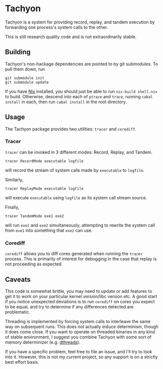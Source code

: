 # Tachyon
Tachyon is a system for providing record, replay, and tandem execution by forwarding one process's system calls to the other.

This is still research quality code and is not extraordinarily stable.

## Building

Tachyon's non-hackage dependencies are pointed to by git submodules.
To pull them down, run
```
git submodule init
git submodule update
```

If you have [Nix](http://nixos.org) installed, you should just be able to run `nix-build shell.nix` to build.
Otherwise, descend into each of `ptrace` and `trace`, running `cabal install` in each, then run `cabal install` in the root directory.

## Usage

The Tachyon package provides two utilities: `tracer` and `corediff`.

### Tracer
`tracer` can be invoked in 3 different modes: Record, Replay, and Tandem.

```
tracer RecordMode executable logfile
```
will record the stream of system calls made by `executable` to `logfile`.

Similarly,
```
tracer ReplayMode executable logfile
```
will execute `executable` using `logfile` as its system call stream source.

Finally,
```
tracer TandemMode exe1 exe2
```
will run `exe1` and `exe2` simultaneously, attempting to rewrite the system call from `exe1` into something that `exe2` can use.

### Corediff
`corediff` allows you to diff cores generated when running the `tracer` process.
This is primarily of interest for debugging in the case that replay is not proceeding as expected.

## Caveats
This code is somewhat brittle, you may need to update or add features to get it to work on your particular kernel version/libc version etc.
A good start if you notice unexpected deviations is to run `corediff` on cores you expect to be equal, and try to determine if any differences detected are problematic.

Threading is implemented by forcing system calls to interleave the same way on subsequent runs.
This does not actually induce determinism, though it does come close.
If you want to operate on threaded binaries in any kind of stable environment, I suggest you combine Tachyon with some sort of memory determinizer (e.g. [dthreads](http://www.cs.umass.edu/~emery/pubs/dthreads-sosp11.pdf)).

If you have a specific problem, feel free to file an issue, and I'll try to look into it.
However, this is not my current project, so any support is on a strictly best effort basis.

